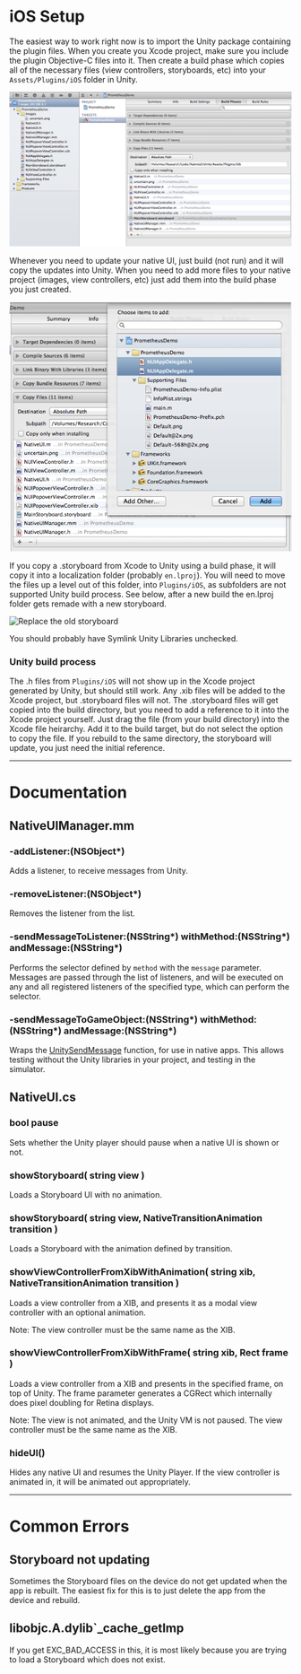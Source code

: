 iOS Setup
=========

The easiest way to work right now is to import the Unity package containing the plugin files.
When you create you Xcode project, make sure you include the plugin Objective-C files into it. Then 
create a build phase which copies all of the necessary files (view controllers, storyboards, etc) into
your `Assets/Plugins/iOS` folder in Unity. 

![Add a build phase](Screenshots/ios_native_buildphase.png)


Whenever you need to update your native UI, just build (not run) and it will copy the updates into 
Unity. When you need to add more files to your native project (images, view controllers, etc) just add 
them into the build phase you just created. 

![Add files to the build phase](Screenshots/ios_native_addfiles.png)


If you copy a .storyboard from Xcode to Unity using a build phase, it will copy it into a localization
 folder (probably `en.lproj`). You will need to move the files up a level out of this folder, into `Plugins/iOS`, as 
subfolders are not supported Unity build process. See below, after a new build the en.lproj folder gets remade with 
a new storyboard. 

![Replace the old storyboard](Screenshots/ios_unity_heirarchy)


You should probably have Symlink Unity Libraries unchecked. 


### Unity build process

The .h files from `Plugins/iOS` will not show up in the Xcode project generated by Unity, but should still work. 
Any .xib files will be added to the Xcode project, but .storyboard files will not. The .storyboard files will 
get copied into the build directory, but you need to add a reference to it into the Xcode project yourself. Just 
drag the file (from your build directory) into the Xcode file heirarchy. Add it to the build target, but do not 
select the option to copy the file. If you rebuild to the same directory, the storyboard will update, you just 
need the initial reference. 


***


Documentation
=============

NativeUIManager.mm
------------------

### -addListener:(NSObject*)

Adds a listener, to receive messages from Unity.


### -removeListener:(NSObject*)

Removes the listener from the list.


### -sendMessageToListener:(NSString*) withMethod:(NSString*) andMessage:(NSString*)

Performs the selector defined by `method` with the `message` parameter. Messages are passed through the 
list of listeners, and will be executed on any and all registered listeners of the specified type, which 
can perform the selector. 


### -sendMessageToGameObject:(NSString*) withMethod:(NSString*) andMessage:(NSString*)

Wraps the [UnitySendMessage](http://docs.unity3d.com/Documentation/Manual/PluginsForIOS.html) function, for use in 
native apps. This allows testing without the Unity libraries in your project, and testing in the simulator. 



NativeUI.cs
-----------

### bool pause

Sets whether the Unity player should pause when a native UI is shown or not.


### showStoryboard( string view )

Loads a Storyboard UI with no animation. 


### showStoryboard( string view, NativeTransitionAnimation transition ) 

Loads a Storyboard with the animation defined by transition. 


### showViewControllerFromXibWithAnimation( string xib, NativeTransitionAnimation transition ) 

Loads a view controller from a XIB, and presents it as a modal view controller with an 
optional animation. 

Note: The view controller must be the same name as the XIB.


### showViewControllerFromXibWithFrame( string xib, Rect frame )

Loads a view controller from a XIB and presents in the specified frame, on top of Unity. The frame 
parameter generates a CGRect which internally does pixel doubling for Retina displays. 

Note: The view is not animated, and the Unity VM is not paused. The view controller must be the 
same name as the XIB. 


### hideUI()

Hides any native UI and resumes the Unity Player. If the view controller is animated in, it will be animated out appropriately. 


***

Common Errors
=============

Storyboard not updating
-----------------------

Sometimes the Storyboard files on the device do not get updated when the app is rebuilt. The easiest fix for this is
to just delete the app from the device and rebuild. 


libobjc.A.dylib`_cache_getImp
-----------------------------

If you get EXC_BAD_ACCESS in this, it is most likely because you are trying to load a Storyboard which does not exist.



